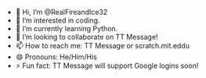 - 👋 Hi, I’m @RealFireandIce32
- 👀 I’m interested in coding.
- 🌱 I’m currently learning Python.
- 💞️ I’m looking to collaborate on TT Message!
- 📫 How to reach me: TT Message or scratch.mit.eddu
- 😄 Pronouns: He/Him/His
- ⚡ Fun fact: TT Message will support Google logins soon!

<!---
RealFireandIce32/RealFireandIce32 is a ✨ special ✨ repository because its `README.md` (this file) appears on your GitHub profile.
You can click the Preview link to take a look at your changes.
--->
